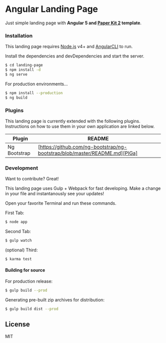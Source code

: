 # Angular Landing Page

Just simple landing page with **Angular 5 and [Paper Kit 2](https://www.github.com/CreativeTimOfficial/pk2-angular) template**.


### Installation

This landing page requires [Node.js](https://nodejs.org/) v4+ and [AngularCLI](https://cli.angular.io/) to run.

Install the dependencies and devDependencies and start the server.

```sh
$ cd landing-page
$ npm install -d
$ ng serve
```

For production environments...

```sh
$ npm install --production
$ ng build
```

### Plugins

This landing page is currently extended with the following plugins. Instructions on how to use them in your own application are linked below.

| Plugin | README |
| ------ | ------ |
| Ng Bootstrap | [https://github.com/ng-bootstrap/ng-bootstrap/blob/master/README.md][PlGa] |


### Development

Want to contribute? Great!

This landing page uses Gulp + Webpack for fast developing.
Make a change in your file and instantanously see your updates!

Open your favorite Terminal and run these commands.

First Tab:
```sh
$ node app
```

Second Tab:
```sh
$ gulp watch
```

(optional) Third:
```sh
$ karma test
```
#### Building for source
For production release:
```sh
$ gulp build --prod
```
Generating pre-built zip archives for distribution:
```sh
$ gulp build dist --prod
```

License
----

MIT